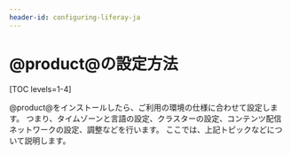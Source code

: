 ```yaml
---
header-id: configuring-liferay-ja
---
```


# @product@の設定方法

[TOC levels=1-4]

@product@をインストールしたら、ご利用の環境の仕様に合わせて設定します。 つまり、タイムゾーンと言語の設定、クラスターの設定、コンテンツ配信ネットワークの設定、調整などを行います。 ここでは、上記トピックなどについて説明します。

